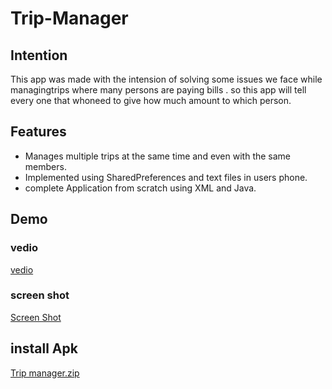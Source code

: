 # Trip-Manager

## Intention
This app was made with the intension of solving some issues we face while managingtrips where many persons are paying bills . so this app will tell every one that whoneed to give how much amount to which person.

## Features
* Manages multiple trips at the same time and even with the same members.
* Implemented using SharedPreferences and text files in users phone.
* complete Application from scratch using XML and Java.

## Demo

### vedio

[vedio](https://youtu.be/AeMigGxJJhY)


### screen shot

[Screen Shot](https://user-images.githubusercontent.com/71515610/128602605-9a4279b7-16a9-4825-9d95-d3d218f96b12.jpg)

## install Apk 

[Trip manager.zip](https://github.com/Shivansh-khare/Trip_manager/files/6949173/Trip.manager.zip)
